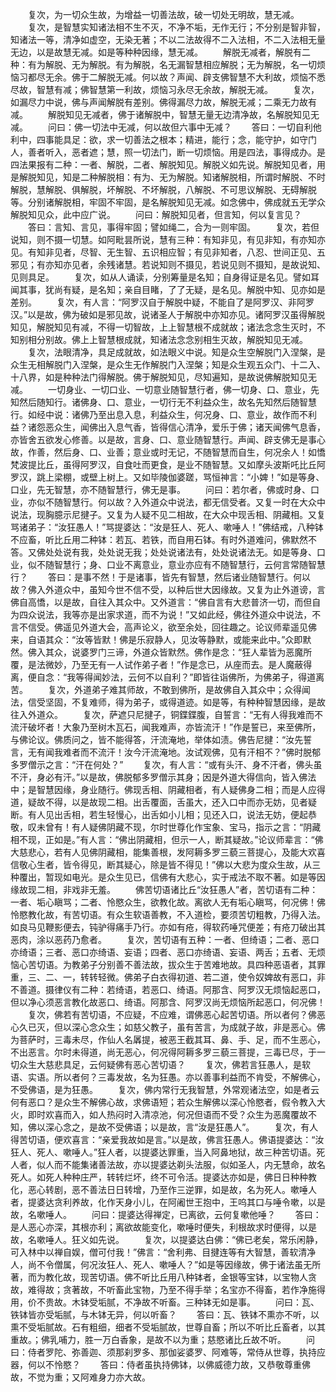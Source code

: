 <!-- { "loadSidebar": true } -->
　　复次，为一切众生故，为增益一切善法故，破一切处无明故，慧无减。
　　复次，是智慧实知诸法相不生不灭，不净不垢，无作无行；不分别是智非智，知诸法一等，清净如虚空，无染无著；不以二法故得不二入法相，不二入法相无量无边，以是故慧无减。如是等种种因缘，慧无减。
　　解脱无减者，解脱有二种：有为解脱、无为解脱。有为解脱，名无漏智慧相应解脱；无为解脱，名一切烦恼习都尽无余。佛于二解脱无减。何以故？声闻、辟支佛智慧不大利故，烦恼不悉尽故，智慧有减；佛智慧第一利故，烦恼习永尽无余故，解脱无减。
　　复次，如漏尽力中说，佛与声闻解脱有差别。佛得漏尽力故，解脱无减；二乘无力故有减。
　　解脱知见无减者，佛于诸解脱中，智慧无量无边清净故，名解脱知见无减。
　　问曰：佛一切法中无减，何以故但六事中无减？
　　答曰：一切自利他利中，四事能具足：欲，求一切善法之根本；精进，能行；念，能守护，如守门人，善者听入，恶者遮；慧，照一切法门，断一切烦恼。用是四法，事得成办。是四法果报有二种：一者、解脱，二者、解脱知见。解脱义如先说。解脱知见者，用是解脱知见，知是二种解脱相：有为、无为解脱。知诸解脱相，所谓时解脱、不时解脱，慧解脱、俱解脱，坏解脱、不坏解脱，八解脱、不可思议解脱、无碍解脱等。分别诸解脱相，牢固不牢固，是名解脱知见无减。如念佛中，佛成就五无学众解脱知见众，此中应广说。
　　问曰：解脱知见者，但言知，何以复言见？
　　答曰：言知、言见，事得牢固；譬如绳二，合为一则牢固。
　　复次，若但说知，则不摄一切慧。如阿毗昙所说，慧有三种：有知非见，有见非知，有亦知亦见。有知非见者，尽智、无生智、五识相应智；有见非知者，八忍、世间正见、五邪见；有亦知亦见者，余残诸慧。若说知则不摄见，若说见则不摄知，是故说知、见则具足。
　　复次，如从人诵读，分别筹量是名知；自身得证是名见。譬如耳闻其事，犹尚有疑，是名知；亲自目睹，了了无疑，是名见。解脱中知、见亦如是差别。
　　复次，有人言：“阿罗汉自于解脱中疑，不能自了是阿罗汉、非阿罗汉。”以是故，佛为破如是邪见故，说诸圣人于解脱中亦知亦见。诸阿罗汉虽得解脱知见，解脱知见有减，不得一切智故，上上智慧根不成就故；诸法念念生灭时，不知别相分别故。佛上上智慧根成就，知诸法念念别相生灭故，解脱知见无减。
　　复次，法眼清净，具足成就故，如法眼义中说。知是众生空解脱门入涅槃，是众生无相解脱门入涅槃，是众生无作解脱门入涅槃；知是众生观五众门、十二入、十八界，如是种种法门得解脱。佛于解脱知见，尽知遍知，是故说佛解脱知见无减。
　　一切身业、一切口业、一切意业随智慧行者，佛一切身、口、意业，先知然后随知行。诸佛身、口、意业，一切行无不利益众生，故名先知然后随智慧行。如经中说：诸佛乃至出息入息，利益众生，何况身、口、意业，故作而不利益？诸怨恶众生，闻佛出入息气香，皆得信心清净，爱乐于佛；诸天闻佛气息香，亦皆舍五欲发心修善。以是故，言身、口、意业随智慧行。声闻、辟支佛无是事心故，作善，然后身、口、业善；意业或时无记，不随智慧而自生，何况余人！如憍梵波提比丘，虽得阿罗汉，自食吐而更食，是业不随智慧。又如摩头波斯吒比丘阿罗汉，跳上梁棚，或壁上树上。又如毕陵伽婆蹉，骂恒神言：“小婢！”如是等身、口业，先无智慧，亦不随智慧行，佛无是事。
　　问曰：若尔者，佛或时身、口业，亦似不随智慧行。何以故？入外道众中说法，都无信受者。又复一时在大众中说法，现胸臆示尼揵子。又复为人疑不见二相故，在大众中现舌相、阴藏相。又复骂诸弟子：“汝狂愚人！”骂提婆达：“汝是狂人、死人、嗽唾人！”佛结戒，八种钵不应畜，听比丘用二种钵：若瓦、若铁，而自用石钵。有时外道难问，佛默然不答。又佛处处说有我，处处说无我；处处说诸法有，处处说诸法无。如是等身、口业，似不随智慧行；身、口业不离意业，意业亦应有不随智慧行，云何言常随智慧行？
　　答曰：是事不然！于是诸事，皆先有智慧，然后诸业随智慧行。何以故？佛入外道众中，虽知今世不信不受，以种后世大因缘故。又复为止外道谤，言佛自高憍，以是故，自往入其众中。又外道言：“佛自言有大悲普济一切，而但自为四众说法，我等亦是出家求道，而不为说！”又如此经，佛往外道众中说法，不言不信受。佛遥见外道大会，高声论义，欲至余处，回往趣之。论议师辈遥见佛来，自语其众：“汝等皆默！佛是乐寂静人，见汝等静默，或能来此中。”众即默然。佛入其众，说婆罗门三谛，外道众皆默然。佛作是念：“狂人辈皆为恶魔所覆，是法微妙，乃至无有一人试作弟子者！”作是念已，从座而去。是人魔蔽得离，便自念：“我等得闻妙法，云何不以自利？”即皆往诣佛所，为佛弟子，得道离苦。
　　复次，外道弟子难其师故，不敢到佛所，是故佛自入其众中；众得闻法，信受坚固，不复难师，得为弟子，或得道迹。如是等，有种种智慧因缘，是故往入外道众。
　　复次，萨遮只尼揵子，铜鍱鍱腹，自誓言：“无有人得我难而不流汗破坏者！大象乃至树木瓦石，闻我难声，亦皆流汗！”作是誓已，来至佛所，与佛论议。佛质问之，皆不能得答，汗流淹地，举体如渍。佛告尼揵：“汝先誓言，无有闻我难者而不流汗！汝今汗流淹地。汝试观佛，见有汗相不？”佛时脱郁多罗僧示之言：“汗在何处？”
　　复次，有人言：“或有头汗、身不汗者，佛头虽不汗，身必有汗。”以是故，佛脱郁多罗僧示其身；因是外道大得信向，皆入佛法中；是智慧因缘，身业随行。佛现舌相、阴藏相者，有人疑佛身二相；而是人应得道，疑故不得，以是故现二相。出舌覆面，舌虽大，还入口中而亦无妨，见者疑断。有人见出舌相，若生轻慢心，出舌如小儿相；见还入口，说法无妨，便起恭敬，叹未曾有！有人疑佛阴藏不现，尔时世尊化作宝象、宝马，指示之言：“阴藏相不现，正如是。”有人言：“佛出阴藏相，但示一人，断其疑故。”论议师辈言：“佛大慈悲心，若有人见佛阴藏相，能集善根，发阿耨多罗三藐三菩提心，及能大欢喜信敬心生者，皆令得见，断其疑心，除是皆不得见！”佛以大悲为度众生故，从三种覆出，暂现如电光。是众生见已，信佛有大悲心，实于戒法不取不著。如是等因缘故现二相，非戏非无羞。
　　佛苦切语诸比丘“汝狂愚人”者，苦切语有二种：一者、垢心瞋骂；二者、怜愍众生，欲教化故。离欲人无有垢心瞋骂，何况佛！佛怜愍教化故，有苦切语。有众生软语善教，不入道检，要须苦切粗教，乃得入法。如良马见鞭影便去，钝驴得痛手乃行。亦如有疮，得软药唾咒便差；有疮刀破出其恶肉，涂以恶药乃愈者。
　　复次，苦切语有五种：一者、但绮语；二者、恶口亦绮语；三者、恶口亦绮语、妄语；四者、恶口亦绮语、妄语、两舌；五者、无烦恼心苦切语。为教弟子分别善不善法故，拔众生于苦难地故。具四种恶语者，其罪重，三、二、一，转转轻微。佛弟子白衣得初道、若二道，使令奴婢故有恶口，非不善道。摄律仪有二种：若绮语，若恶口、绮语。阿那含、阿罗汉无烦恼起恶口，但以净心须恶言教化故恶口、绮语。阿那含、阿罗汉尚无烦恼所起恶口，何况佛！
　　复次，佛若有苦切语，不应疑，不应难，谓佛恶心起苦切语。所以者何？佛恶心久已灭，但以深心念众生；如慈父教子，虽有苦言，为成就子故，非是恶心。佛为菩萨时，三毒未尽，作仙人名羼提，被恶王截其耳、鼻、手、足，而不生恶心，不出恶言。尔时未得道，尚无恶心，何况得阿耨多罗三藐三菩提，三毒已尽，于一切众生大慈悲具足，云何疑佛有恶心苦切语？
　　复次，佛若言狂愚人，是软语、实语。所以者何？三毒发故，名为狂愚。亦以善事利益而不肯受，不解佛心，不受佛语，是为狂愚。
　　复次，佛内常行无我智慧，外常观诸法空，如是者云何有恶口？是众生不解佛心故，求佛语短；若众生解佛以深心怜愍者，假令教入大火，即时欢喜而入，如人热闷时入清凉池，何况但语而不受？众生为恶魔覆故不知，佛以深心念之，是故不受佛语；以是故，言“汝是狂愚人”。
　　复次，有人得苦切语，便欢喜言：“亲爱我故如是言。”以是故，佛言狂愚人。佛语提婆达：“汝狂人、死人、嗽唾人。”狂人者，以提婆达罪重，当入阿鼻地狱，故三种苦切语。死人者，似人而不能集诸善法故，亦以提婆达剃头法服，似如圣人，内无慧命，故名死人。如死人种种庄严，转转烂坏，终不可令活。提婆达亦如是，佛日日种种教化，恶心转剧，恶不善法日日转增，乃至作三逆罪，如是故，名为死人。嗽唾人者，提婆达贪利养故，化作天身小儿，在阿阇世王抱中，王呜其口与唾令嗽，以是故，名嗽唾人。
　　问曰：提婆达得禅定，已离欲，云何复嗽他唾？
　　答曰：是人恶心亦深，其根亦利；离欲故能变化，嗽唾时便失，利根故求时便得，以是故，名嗽唾人。狂义如先说。
　　复次，以提婆达白佛：“佛已老矣，常乐闲静，可入林中以禅自娱，僧可付我！”佛言：“舍利弗、目揵连等有大智慧，善软清净人，尚不令僧属，何况汝狂人、死人、嗽唾人？”如是等因缘故，佛于诸法虽无所著，而为教化故，现苦切语。佛不听比丘用八种钵者，金银等宝钵，以宝物人贪故，难得故；贪著故，不听畜此宝物，乃至不得手举；名宝亦不得畜，若作净施得用，价不贵故。木钵受垢腻，不净故不听畜。三种钵无如是事。
　　问曰：瓦、铁钵皆亦受垢腻，与木钵无异，何以听畜？
　　答曰：瓦、铁钵不熏亦不听，以熏不受垢腻故。石有粗细，细者不受垢腻故，世尊自畜；所以不听比丘畜者，以其重故。；佛乳哺力，胜一万白香象，是故不以为重；慈愍诸比丘故不听。
　　问曰：侍者罗陀、弥善迦、须那刹罗多、那伽娑婆罗、阿难等，常侍从世尊，执持应器，何以不怜愍？
　　答曰：侍者虽执持佛钵，以佛威德力故，又恭敬尊重佛故，不觉为重；又阿难身力亦大故。
